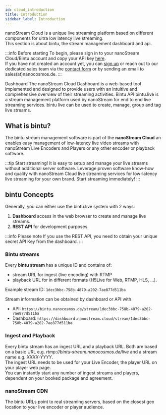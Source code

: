```yaml
---
id: cloud_introduction
title: Introduction
sidebar_label: Introduction
---
```


nanoStream Cloud is a unique live streaming platform based on different components for ultra low latency live streaming. \
This section is about bintu, the stream management dashboard and api.

:::info Before starting
To begin, please sign in to your nanoStream Cloud/Bintu account and copy your API key [here](https://dashboard.nanostream.cloud/organisation). <br/>
If you have not created an account yet, you can [sign up](https://dashboard.nanostream.cloud/auth?signup) or reach out to our dedicated sales team via the [contact form](https://www.nanocosmos.de/contact) or by sending an email to sales(at)nanocosmos.de.
:::

<article className="margin-vert--lg">
  <Columns className="list_ZO3j" >
    <Card className="col col--6 margin-horiz--md" href="https://dashboard.nanostream.cloud/">
      <Card.Header title="Installation">Dashboard</Card.Header>
      <Card.Body className="padding-vert--md">The nanoStream Cloud Dashboard is a web-based tool implemented and designed to provide users with an intuitive and comprehensive overview of their streaming activities.</Card.Body>
    </Card>
    <Card className="col col--6 margin-horiz--md" href="https://doc.pages.nanocosmos.de/bintuapi-docs/">
      <Card.Header title="Configuration">Bintu API</Card.Header>
      <Card.Body className="padding-vert--md">bintu.live is a stream management platform used by nanoStream for end to end live streaming services. bintu live can be used to create, manage, group and tag live streams.</Card.Body>
    </Card>
  </Columns>
</article>

## What is bintu?

The bintu stream management software is part of the **nanoStream Cloud** an enables easy management of low-latency live video streams with nanoStream Live Encoders and Players or any other encoder or playback software.

:::tip Start streaming!
It is easy to setup and manage your live streams without additional server software. Leverage proven software know-how and quality with nanoStream Cloud live streaming services for low-latency live streaming for your own brand. Start streaming immediately!
:::

## bintu Concepts

Generally, you can either use the bintu.live system with 2 ways:

1. **Dashboard** access in the web browser to create and manage live streams.
2. **REST API** for development purposes. 

:::info Please note
If you use the REST API, you need to obtain your unique secret API Key from the dashboard.
:::

### Bintu streams

Every **bintu stream** has a unique ID and contains of:

- stream URL for ingest (live encoding) with RTMP
- playback URL for in different formats (H5Live for Web, RTMP, HLS, …).

Example stream ID: `1dec3bbc-758b-4879-a202-7ae877d511ba`

Stream information can be obtained by dashboard or API with
- API: `https://bintu.nanocosmos.de/stream/1dec3bbc-758b-4879-a202-7ae877d511ba`
- Dashboard: `https://dashboard.nanostream.cloud/stream/1dec3bbc-758b-4879-a202-7ae877d511ba`

### Ingest and Playback

Every bintu stream has an ingest URL and a playback URL. Both are based on a basic URL e.g. *rtmp://bintu-stream.nanocosmos.de/live* and a stream name e.g. *XXXX-YYYY*. \
The ingest URL needs to be used for your Live Encoder, the player URL on your player web page. \
You can instantly start any number of ingest streams and players, dependent on your booked package and agreement.

### nanoStream CDN

The bintu URLs point to real streaming servers, based on the closest geo location to your live encoder or player audience.


